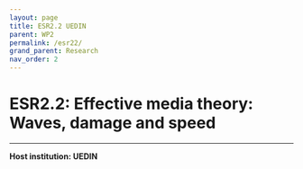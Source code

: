 ```yaml
---
layout: page
title: ESR2.2 UEDIN
parent: WP2
permalink: /esr22/
grand_parent: Research
nav_order: 2
---
```


# ESR2.2: Effective media theory: Waves, damage and speed
----

__Host institution: UEDIN__   